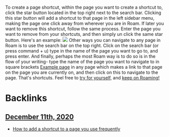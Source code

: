 To create a page shortcut, within the page you want to create a shortcut to, click the star button located in the top right next to the search bar.
Clicking this star button will add a shortcut to that page in the left sidebar menu, making the page one click away from wherever you are in Roam.
If later you want to remove this shortcut, follow the same process. Enter the page you want to remove from your shortcuts, and then simply un click the same star button.
Here's an example:
![](https://s3.amazonaws.com/cdn.freshdesk.com/data/helpdesk/attachments/production/64001914617/original/K7u-pY8d8JESJwqjb_UCIyBY-gLJdW9uTA.gif?1597880957)
Other ways you can navigate to any page in Roam is to use the search bar on the top right. Click on the search bar (or press command + u) type in the name of the page you want to go to, and press enter.
And finally, perhaps the most Roam way is to do so is in the flow of your writing- type the name of the page you want to navigate to in square brackets [Example page](<Example page.md>) in any page which makes a link to that page on the page you are currently on, and then click on this to navigate to the page.
That's shortcuts. Feel free to [try for yourself](<try for yourself.md>), and [keep on Roaming!](<keep on Roaming!.md>)

# Backlinks
## [December 11th, 2020](<December 11th, 2020.md>)
- [How to add a shortcut to a page you use frequently](<How to add a shortcut to a page you use frequently.md>)

